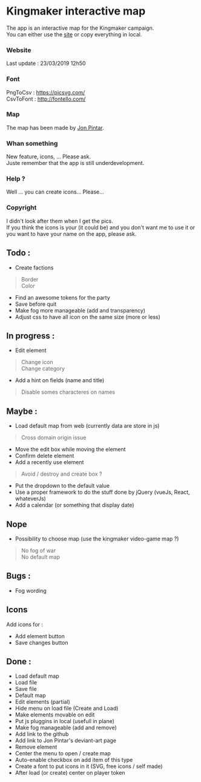 # Kingmaker interactive map
The app is an interactive map for the Kingmaker campaign.    
You can either use the [site](http://kerchiefed-turnarou.000webhostapp.com/) or copy everything in local.  

### Website 
Last update : 23/03/2019 12h50  

### Font 
PngToCsv : https://picsvg.com/  
CsvToFont : http://fontello.com/  

### Map
The map has been made by [Jon Pintar](https://jonpintar.com/).

### Whan something
New feature, icons, ... Please ask.  
Juste remember that the app is still underdevelopment.

### Help ?
Well ... you can create icons... Please...

### Copyright
I didn't look after them when I get the pics.  
If you think the icons is your (it could be) and you don't want me to use it or you want to have your name on the app, please ask.

## Todo : 
- Create factions
> Border  
> Color
- Find an awesome tokens for the party
- Save before quit
- Make fog more manageable (add and transparency)
- Adjust css to have all icon on the same size (more or less)

## In progress :
- Edit element
> Change icon   
> Change category
- Add a hint on fields (name and title)
> Disable somes characteres on names

## Maybe : 
- Load default map from web (currently data are store in js)
> Cross domain origin issue
- Move the edit box while moving the element
- Confirm delete element
- Add a recently use element
> Avoid / destroy and create box ?
- Put the dropdown to the default value
- Use a proper framework to do the stuff done by jQuery (vueJs, React, whateverJs)
- Add a calendar (or something that display date)

## Nope
- Possibility to choose map (use the kingmaker video-game map ?)
> No fog of war  
> No default map

## Bugs : 
- Fog wording

## Icons
Add icons for :
- Add element button
- Save changes button

## Done :
- Load default map
- Load file
- Save file
- Default map
- Edit elements (partial)
- Hide menu on load file (Create and Load)
- Make elements movable on edit 
- Put js pluggins in local (usefull in plane)
- Make fog manageable (add and remove)
- Add link to the github
- Add link to Jon Pintar's deviant-art page
- Remove element
- Center the menu to open / create map
- Auto-enable checkbox on add item of this type
- Create a font to put icons in it (SVG, free icons / self made)
- After load (or create) center on player token